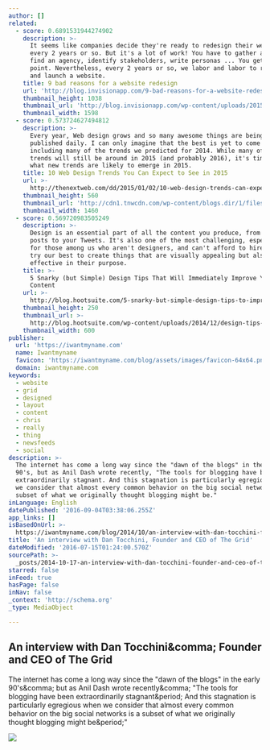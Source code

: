 ```yaml
---
author: []
related:
  - score: 0.6891531944274902
    description: >-
      It seems like companies decide they're ready to redesign their website
      every 2 years or so. But it's a lot of work! You have to gather a team,
      find an agency, identify stakeholders, write personas ... You get the
      point. Nevertheless, every 2 years or so, we labor and labor to redesign
      and launch a website.
    title: 9 bad reasons for a website redesign
    url: 'http://blog.invisionapp.com/9-bad-reasons-for-a-website-redesign/'
    thumbnail_height: 1038
    thumbnail_url: 'http://blog.invisionapp.com/wp-content/uploads/2015/01/trendy.png'
    thumbnail_width: 1598
  - score: 0.573724627494812
    description: >-
      Every year, Web design grows and so many awesome things are being
      published daily. I can only imagine that the best is yet to come in 2015,
      including many of the trends we predicted for 2014. While many of those
      trends will still be around in 2015 (and probably 2016), it's time to see
      what new trends are likely to emerge in 2015.
    title: 10 Web Design Trends You Can Expect to See in 2015
    url: >-
      http://thenextweb.com/dd/2015/01/02/10-web-design-trends-can-expect-see-2015/
    thumbnail_height: 560
    thumbnail_url: 'http://cdn1.tnwcdn.com/wp-content/blogs.dir/1/files/2014/12/webdesign.jpg'
    thumbnail_width: 1460
  - score: 0.569720983505249
    description: >-
      Design is an essential part of all the content you produce, from your blog
      posts to your Tweets. It's also one of the most challenging, especially
      for those among us who aren't designers, and can't afford to hire one. We
      try our best to create things that are visually appealing but also
      effective in their purpose.
    title: >-
      5 Snarky (but Simple) Design Tips That Will Immediately Improve Your
      Content
    url: >-
      http://blog.hootsuite.com/5-snarky-but-simple-design-tips-to-improve-your-content/
    thumbnail_height: 250
    thumbnail_url: >-
      http://blog.hootsuite.com/wp-content/uploads/2014/12/design-tips-header.jpg
    thumbnail_width: 600
publisher:
  url: 'https://iwantmyname.com'
  name: Iwantmyname
  favicon: 'https://iwantmyname.com/blog/assets/images/favicon-64x64.png'
  domain: iwantmyname.com
keywords:
  - website
  - grid
  - designed
  - layout
  - content
  - chris
  - really
  - thing
  - newsfeeds
  - social
description: >-
  The internet has come a long way since the "dawn of the blogs" in the early
  90's, but as Anil Dash wrote recently, "The tools for blogging have been
  extraordinarily stagnant. And this stagnation is particularly egregious when
  we consider that almost every common behavior on the big social networks is a
  subset of what we originally thought blogging might be."
inLanguage: English
datePublished: '2016-09-04T03:38:06.255Z'
app_links: []
isBasedOnUrl: >-
  https://iwantmyname.com/blog/2014/10/an-interview-with-dan-tocchini-founder-and-ceo-of-the-grid.html
title: 'An interview with Dan Tocchini, Founder and CEO of The Grid'
dateModified: '2016-07-15T01:24:00.570Z'
sourcePath: >-
  _posts/2014-10-17-an-interview-with-dan-tocchini-founder-and-ceo-of-the-grid.md
starred: false
inFeed: true
hasPage: false
inNav: false
_context: 'http://schema.org'
_type: MediaObject

---
```

<article style=""><h1>An interview with Dan Tocchini&amp;comma; Founder and CEO of The Grid</h1><p>The internet has come a long way since the "dawn of the blogs" in the early 90's&amp;comma; but as Anil Dash wrote recently&amp;comma; "The tools for blogging have been extraordinarily stagnant&amp;period; And this stagnation is particularly egregious when we consider that almost every common behavior on the big social networks is a subset of what we originally thought blogging might be&amp;period;"</p><img src="https://iwantmyname.com/blog/assets/images/content/2014-10-16-the-grid-team.jpg" /></article>